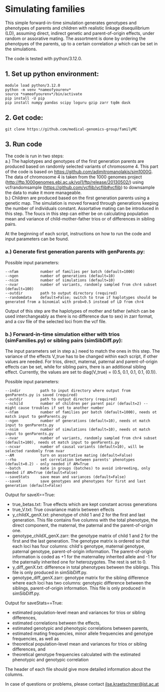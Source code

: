 # Simulating families

This simple forward-in-time simulation generates genotypes and phenotypes of parents and children with realistic linkage disequilibrium (LD), assuming direct, indirect genetic and parent-of-origin effects, under random or assorative mating. The assortment is done by ordering the phenotpyes of the parents, up to a certain correlation $\rho$ which can be set in the simulations.

The code is tested with python/3.12.0.

## 1. Set up python environment:
```
module load python/3.12.0
python -m venv *nameofyourenv*
source *nameofyourenv*/bin/activate
pip install -U pip
pip install numpy pandas scipy loguru gzip zarr tqdm dask
```

## 2. Get code:
```
git clone https://github.com/medical-genomics-group/familyMC
```

## 3. Run code
The code is run in two steps: <br/>
a.) The haplotypes and genotypes of the first generation parents are produced based on randomly selected variants of chromosome 4. This part of the code is based on https://github.com/adimitromanolakis/sim1000G. The data of chromosome 4 is taken from the 1000 genomes project (http://ftp.1000genomes.ebi.ac.uk/vol1/ftp/release/20130502/) using vcfrandomsample (https://github.com/vcflib/vcflib#vcflib) to downsample the data to make it more manageable. <br/>
b.) Children are produced based on the first generation parents using a genetic map. The simulation is moved forward through generations keeping the number of individuals constant. Assortative mating can be introduced in this step. The foucs in this step can either be on calculating population mean and variance of child-mother-father trios or of differences in sibling pairs.

At the beginning of each script, instructions on how to run the code and input parameters can be found.

### a.) Generate first generation parents with genParents.py:

Possible input parameters:
```
--nfam          number of families per batch (default=1000)
--ngen          number of generations (default=10)
--nsim          number of simulations (default=10)
--nvar          number of variants, randomly sampled from chr4 subset (default=100)
--outdir        path to output directory (required)
--randomdata    default=False; switch to true if haplotypes should be generated from a binomial with prob=0.5 instead of LD from chr4
```

Output of this step are the haplotypes of mother and father (which can be used interchangeably as there is no difference due to sex) in zarr format, and a csv file of the selected loci from the vcf file.

### b.) Forward-in-time simulation either with trios (simFamilies.py) or sibling pairs (simSibDiff.py):
The input parameters set in step a.) need to match the ones in this step.
The variance of the effects V_true has to be changed within each script, if other values are needed. For trios, direct, maternal, paternal and parent-of-origin effects can be set, while for sibling pairs, there is an additional sibling effect. Currently, the values are set to diag(V_true) = (0.5, 0.1, 0.1, 0.1, (0.1)).

Possible input parameters:
```
--indir         path to input directory where output from genParents.py is saved (required)
--outdir        path to output directory (required)
--nchild        number of children per parent pair (default=2) -- might cause troubles if set to another number
--nfam          number of families per batch (default=1000), needs ot match input to genParents.py
--ngen          number of generations (default=10), needs ot match input to genParents.py
--nsim          number of simulations (default=10), needs ot match input to genParents.py
--nvar          number of variants, randomly sampled from chr4 subset (default=100), needs ot match input to genParents.py
--ncvar         number of causal variants (default=10), will be selected randomly from nvar
--AM            turn on assortative mating (default=False)
--rho           set correlation between parents' phenotypes (default=0.2) - only needed if AM=True
--batch         mate in groups (batches) to avoid inbreeding, only needed if AM=True (default=False)
--saveStats     save mean and variances (default=False)
--saveX         save genotypes and phenotypes for first and last generation (default=False)
```

Output for saveX==True:

- true_betas.txt: True effects which are kept constant across generations
- true_V.txt: True covariance matrix between effects
- y_childX_genX.txt: phenotype of child 1 and 2 for the first and last generation. This file contains five columns with the total phenotype, the direct component, the maternal, the paternal and the parent-of-origin one.
- genotype_childX_genX.zarr: the genotype matrix of child 1 and 2 for the first and the last generation. The genotype matrix is ordered so that each loci has four columns: child's genotype, maternal genotype, paternal genotype, parent-of-origin information. The parent-of-origin information is coded as +1 for the maternalley inherited allele and -1 for the paternally inherited one for heterozygotes. The rest is set to 0.
- y_diff_genX.txt: difference in total phenotypes between the siblings. This file is only produced in simSibDiff.py. 
- genotype_diff_genX.zarr: genotype matrix for the sibling difference where each loci has two columns: genotypic difference between the siblings, parent-of-origin information. This file is only produced in simSibDiff.py.

Output for saveStats==True:

- estimated population-level mean and variances for trios or sibling differences,
- estimated correlations between the effects,
- estimated genotypic and phenotypic correlations between parents,
- estimated mating frequencies, minor allele frequencies and genotype frequencies, as well as
- theoretical population-level mean and variances for trios or sibling differences, and
- theoretical genotype frequencies calculated with the estimated phenotypic and genotypic correlation

The header of each file should give more detailed information about the columns.


In case of questions or problems, please contact ilse.kraetschmer@ist.ac.at
